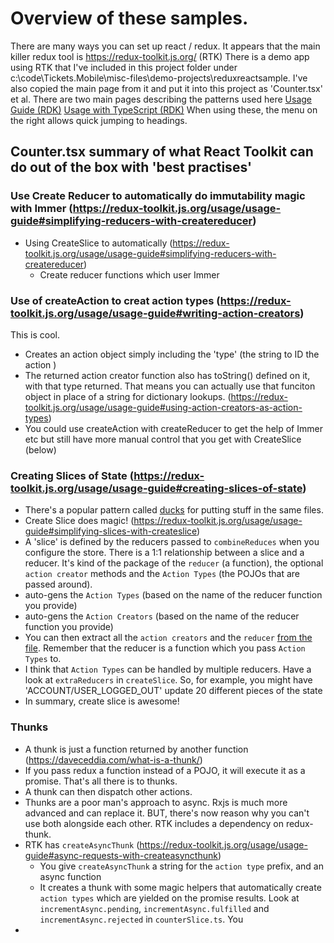 ﻿# Overview of these samples.
There are many ways you can set up react / redux. 
It appears that the main killer redux tool is https://redux-toolkit.js.org/ (RTK)
There is a demo app using RTK that I've included in this project folder under c:\code\Tickets.Mobile\misc-files\demo-projects\reduxreactsample\. I've also copied the main page from it and put it into this project as 'Counter.tsx' et al. 
There are two main pages describing the patterns used here
[Usage Guide (RDK)](https://redux-toolkit.js.org/usage/usage-guide)
[Usage with TypeScript (RDK)](https://redux-toolkit.js.org/usage/usage-guide)
When using these, the menu on the right allows quick jumping to headings. 



## Counter.tsx summary of what React Toolkit can do out of the box with 'best practises'
### Use Create Reducer to automatically do immutability magic with Immer (https://redux-toolkit.js.org/usage/usage-guide#simplifying-reducers-with-createreducer)
 - Using CreateSlice to automatically (https://redux-toolkit.js.org/usage/usage-guide#simplifying-reducers-with-createreducer)
     - Create reducer functions which user Immer  

### Use of createAction to creat action types (https://redux-toolkit.js.org/usage/usage-guide#writing-action-creators)
This is cool. 
   - Creates an action object simply including the 'type' (the string to ID the action )
   - The returned action creator function also has toString() defined on it, with that type returned. That means you can actually use that funciton object in place of a string for dictionary lookups. (https://redux-toolkit.js.org/usage/usage-guide#using-action-creators-as-action-types)
   - You could use createAction with createReducer to get the help of Immer etc but still have more manual control that you get with CreateSlice (below)

### Creating Slices of State (https://redux-toolkit.js.org/usage/usage-guide#creating-slices-of-state)
  - There's a popular pattern called [ducks](https://github.com/erikras/ducks-modular-redux) for putting stuff in the same files. 
  - Create Slice does magic! (https://redux-toolkit.js.org/usage/usage-guide#simplifying-slices-with-createslice)
  - A 'slice' is defined by the reducers passed to `combineReduces` when you configure the store. There is a 1:1 relationship between a slice and a reducer. It's kind of the package of the `reducer` (a function), the optional `action creator` methods and the `Action Types` (the POJOs that are passed around).
  - auto-gens the `Action Types`  (based on the name of the reducer function you provide)
  - auto-gens the `Action Creators` (based on the name of the reducer function you provide)
  - You can then extract all the `action creators` and the `reducer` [from the file](https://redux-toolkit.js.org/usage/usage-guide#exporting-and-using-slices). Remember that the reducer is a function which you pass `Action Types` to.
  - I think that `Action Types` can be handled by multiple reducers. Have a look at `extraReducers` in `createSlice`. So, for example, you might have 'ACCOUNT/USER_LOGGED_OUT' update 20 different pieces of the state 
  - In summary, create slice is awesome!
   
### Thunks
  - A thunk is just a function returned by another function (https://daveceddia.com/what-is-a-thunk/)
  - If you pass redux a function instead of a POJO, it will execute it as a promise. That's all there is to thunks.
  - A thunk can then dispatch other actions. 
  - Thunks are a poor man's approach to async. Rxjs is much more advanced and can replace it. BUT, there's now reason why you can't use both alongside each other. RTK includes a dependency on redux-thunk.
  - RTK has `createAsyncThunk` (https://redux-toolkit.js.org/usage/usage-guide#async-requests-with-createasyncthunk)
    - You give `createAsyncThunk` a string for the `action type` prefix, and an async function
    - It creates a thunk with some magic helpers that automatically create `action types` which are yielded on the promise results. Look at `incrementAsync.pending`, `incrementAsync.fulfilled` and `incrementAsync.rejected` in `counterSlice.ts`. You 
  -
    
  

